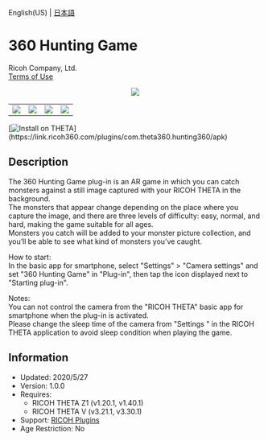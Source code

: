 English(US) | [日本語](README.ja.md)

# 360 Hunting Game

Ricoh Company, Ltd.  
[Terms of Use](https://www.ricoh360.com/terms/plugins/)

<div align="center"><img src="./1.png"><table><tr><td><img src="./2.png"></td><td><img src="./3.png"></td><td><img src="./4.png"></td><td><img src="./5.png"></td></tr></table></div>

[![Install on THETA](https://assets.ricoh360.com/image/upload/v1/front/theta/install-button.svg?)](https://link.ricoh360.com/plugins/com.theta360.hunting360/apk)

## Description

<div id="plugin-description">

The 360 Hunting Game plug-in is an AR game in which you can catch monsters against a still image captured with your RICOH THETA in the background.  
The monsters that appear change depending on the place where you capture the image, and there are three levels of difficulty: easy, normal, and hard, making the game suitable for all ages.  
Monsters you catch will be added to your monster picture collection, and you’ll be able to see what kind of monsters you’ve caught.  
  
How to start:  
In the basic app for smartphone, select "Settings" > "Camera settings" and set "360 Hunting Game" in "Plug-in", then tap the icon displayed next to "Starting plug-in".  
  
Notes:  
You can not control the camera from the "RICOH THETA" basic app for smartphone when the plug-in is activated.  
Please change the sleep time of the camera from "Settings " in the RICOH THETA application to avoid sleep condition when playing the game.  

</div>

## Information

- Updated: 2020/5/27
- Version: 1.0.0
- Requires:
  - RICOH THETA Z1 (v1.20.1, v1.40.1)
  - RICOH THETA V (v3.21.1, v3.30.1)
- Support: [RICOH Plugins](https://support.ricoh360.com/)
- Age Restriction: No
